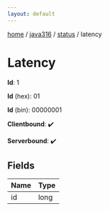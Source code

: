 ```yaml
---
layout: default
---
```


[home](/)  /  [java316](/protocol/java316)  /  [status](/protocol/java316/status)  /  latency

# Latency

**Id**: 1

**Id** (hex): 01

**Id** (bin): 00000001

**Clientbound**: ✔️

**Serverbound**: ✔️

## Fields

Name | Type
---|---
id | long
